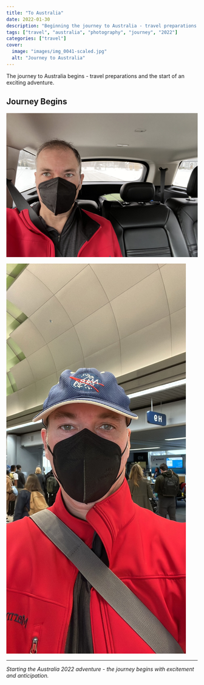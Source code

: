 ```yaml
---
title: "To Australia"
date: 2022-01-30
description: "Beginning the journey to Australia - travel preparations and the adventure starts"
tags: ["travel", "australia", "photography", "journey", "2022"]
categories: ["travel"]
cover:
  image: "images/img_0041-scaled.jpg"
  alt: "Journey to Australia"
---
```


The journey to Australia begins - travel preparations and the start of an exciting adventure.

## Journey Begins

![Travel preparations](images/img_0041-scaled.jpg)

![On the way to Australia](images/5572602864.jpg)

---

*Starting the Australia 2022 adventure - the journey begins with excitement and anticipation.*
